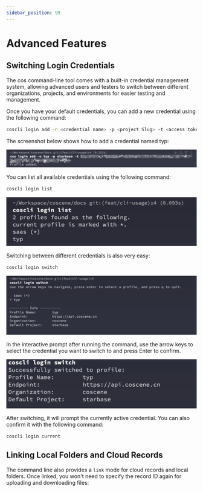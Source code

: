 ```yaml
---
sidebar_position: 99
---
```


# Advanced Features

## Switching Login Credentials

The cos command-line tool comes with a built-in credential management system, allowing advanced users and testers to switch between different organizations, projects, and environments for easier testing and management.

Once you have your default credentials, you can add a new credential using the following command:

```bash
coscli login add -n <credential name> -p <project Slug> -t <access token>
```

The screenshot below shows how to add a credential named typ:

![coscli-add-login-profile](./img/coscli-add-login-profile.png)

You can list all available credentials using the following command:

```bash
coscli login list
```

![coscli-list-login-profiles](./img/coscli-list-login-profiles.png)

Switching between different credentials is also very easy:

```bash
coscli login switch
```

![coscli-login-switch-interactive](./img/coscli-login-switch-interactive.png)

In the interactive prompt after running the command, use the arrow keys to select the credential you want to switch to and press Enter to confirm.

![coscli-login-switch-confirm](./img/coscli-login-switch-confirm.png)

After switching, it will prompt the currently active credential. You can also confirm it with the following command:

```bash
coscli login current
```

## Linking Local Folders and Cloud Records

The command line also provides a `link` mode for cloud records and local folders. Once linked, you won't need to specify the record ID again for uploading and downloading files:
